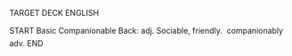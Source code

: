 TARGET DECK
ENGLISH

START
Basic
Companionable
Back: adj. Sociable, friendly.  companionably adv.
END
